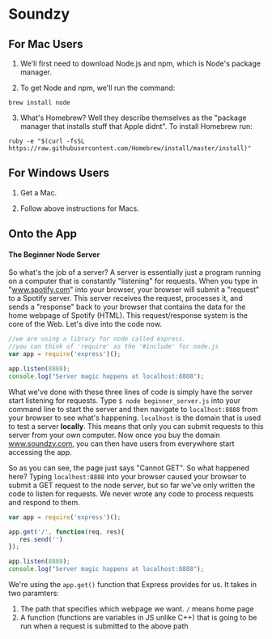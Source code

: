 # Soundzy

## For Mac Users

1. We'll first need to download Node.js and npm, which is Node's package manager.

2. To get Node and npm, we'll run the command:
```
brew install node
```

3. What's Homebrew? Well they describe themselves as the "package manager that installs stuff that Apple didnt". To install Homebrew run:
```
ruby -e "$(curl -fsSL https://raw.githubusercontent.com/Homebrew/install/master/install)"
```

## For Windows Users

1. Get a Mac.

2. Follow above instructions for Macs.

## Onto the App

#### The Beginner Node Server

So what's the job of a server? A server is essentially just a program running on a computer that is constantly "listening" for requests. When you type in "www.spotify.com" into your browser, your browser will submit a "request" to a Spotify server. This server receives the request, processes it, and sends a "response" back to your browser that contains the data for the home webpage of Spotify (HTML). This request/response system is the core of the Web. Let's dive into the code now.

```javascript
//we are using a library for node called express.
//you can think of 'require' as the '#include' for node.js
var app = require('express')();

app.listen(8888);
console.log("Server magic happens at localhost:8888");
```

 What we've done with these three lines of code is simply have the server start listening for requests. Type `$ node beginner_server.js` into your command line to start the server and then navigate to `localhost:8888` from your browser to see what's happening. `localhost` is the domain that is used to test a server **locally**. This means that only you can submit requests to this server from your own computer. Now once you buy the domain www.soundzy.com, you can then have users from everywhere start accessing the app.

 So as you can see, the page just says "Cannot GET". So what happened here? Typing `localhost:8888` into your browser caused your browser to submit a GET request to the node server, but so far we've only written the code to listen for requests. We never wrote any code to process requests and respond to them.

 ```javascript
var app = require('express')();

app.get('/', function(req, res){
	res.send('')
});

app.listen(8888);
console.log("Server magic happens at localhost:8888");
```

We're using the `app.get()` function that Express provides for us. It takes in two paramters:

1. The path that specifies which webpage we want. `/` means home page
2. A function (functions are variables in JS unlike C++) that is going to be run when a request is submitted to the above path

























